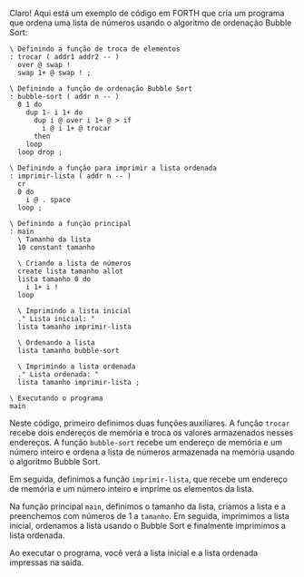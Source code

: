 Claro! Aqui está um exemplo de código em FORTH que cria um programa que ordena uma lista de números usando o algoritmo de ordenação Bubble Sort:

```
\ Definindo a função de troca de elementos
: trocar ( addr1 addr2 -- )
  over @ swap !
  swap 1+ @ swap ! ;

\ Definindo a função de ordenação Bubble Sort
: bubble-sort ( addr n -- )
  0 1 do
    dup 1- i 1+ do
      dup i @ over i 1+ @ > if
        i @ i 1+ @ trocar
      then
    loop
  loop drop ;

\ Definindo a função para imprimir a lista ordenada
: imprimir-lista ( addr n -- )
  cr
  0 do
    i @ . space
  loop ;

\ Definindo a função principal
: main
  \ Tamanho da lista
  10 constant tamanho

  \ Criando a lista de números
  create lista tamanho allot
  lista tamanho 0 do
    i 1+ i !
  loop

  \ Imprimindo a lista inicial
  ." Lista inicial: "
  lista tamanho imprimir-lista

  \ Ordenando a lista
  lista tamanho bubble-sort

  \ Imprimindo a lista ordenada
  ." Lista ordenada: "
  lista tamanho imprimir-lista ;

\ Executando o programa
main
```

Neste código, primeiro definimos duas funções auxiliares. A função `trocar` recebe dois endereços de memória e troca os valores armazenados nesses endereços. A função `bubble-sort` recebe um endereço de memória e um número inteiro e ordena a lista de números armazenada na memória usando o algoritmo Bubble Sort.

Em seguida, definimos a função `imprimir-lista`, que recebe um endereço de memória e um número inteiro e imprime os elementos da lista.

Na função principal `main`, definimos o tamanho da lista, criamos a lista e a preenchemos com números de 1 a `tamanho`. Em seguida, imprimimos a lista inicial, ordenamos a lista usando o Bubble Sort e finalmente imprimimos a lista ordenada.

Ao executar o programa, você verá a lista inicial e a lista ordenada impressas na saída.